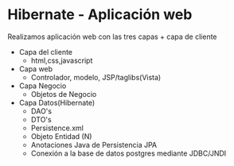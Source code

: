 # Hibernate - Aplicación web

Realizamos aplicación web con las tres capas + capa de cliente

- Capa del cliente
	- html,css,javascript
- Capa web
	- Controlador, modelo, JSP/taglibs(Vista)
- Capa Negocio
	- Objetos de Negocio
- Capa Datos(Hibernate)
	- DAO's
	- DTO's
	- Persistence.xml
	- Objeto Entidad (N)
	- Anotaciones Java de Persistencia JPA
	- Conexión a la base de datos postgres mediante JDBC/JNDI
